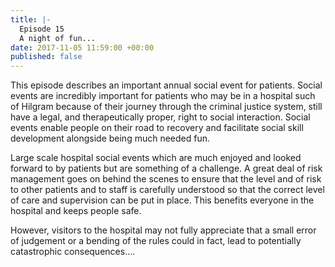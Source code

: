 ```yaml
---
title: |-
  Episode 15
  A night of fun...
date: 2017-11-05 11:59:00 +00:00
published: false
---
```


This episode describes an important annual social event for patients. Social events are incredibly important for patients who may be in a hospital such of Hilgram because of their journey through the criminal justice system, still have a legal, and therapeutically proper, right to social interaction. Social events enable people on their road to recovery and facilitate social skill development alongside being much needed fun.

Large scale hospital social events which are much enjoyed and looked forward to by patients but are something of a challenge. A great deal of risk management goes on behind the scenes to ensure that the level and of risk to other patients and to staff is carefully understood so that the correct level of care and supervision can be put in place. This benefits everyone in the hospital and keeps people safe.

However, visitors to the hospital may not fully appreciate that a small error of judgement or a bending of the rules could in fact, lead to potentially catastrophic consequences….